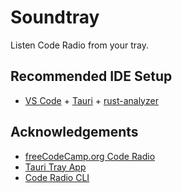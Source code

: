 # Soundtray

Listen Code Radio from your tray.

## Recommended IDE Setup

- [VS Code](https://code.visualstudio.com/) + [Tauri](https://marketplace.visualstudio.com/items?itemName=tauri-apps.tauri-vscode) + [rust-analyzer](https://marketplace.visualstudio.com/items?itemName=rust-lang.rust-analyzer)

## Acknowledgements

- [freeCodeCamp.org Code Radio](https://coderadio.freecodecamp.org/)
- [Tauri Tray App](https://github.com/riipandi/tauri-tray-app)
- [Code Radio CLI](https://github.com/JasonWei512/code-radio-cli)
